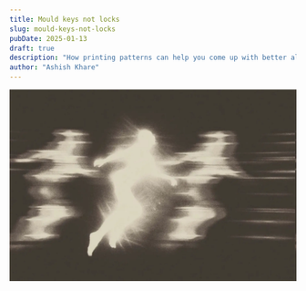 ```yaml
---
title: Mould keys not locks
slug: mould-keys-not-locks
pubDate: 2025-01-13
draft: true
description: "How printing patterns can help you come up with better algorithms to solve tasks."
author: "Ashish Khare"
---
```


![banner](./assets/type-imports-in-ts/banner.webp)
